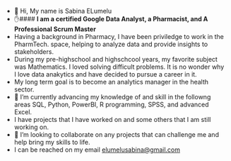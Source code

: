 - 👋 Hi, My name is Sabina ELumelu
- ✋#### **I am a certified Google Data Analyst, a Pharmacist, and A Professional Scrum Master**
- Having a background in Pharmacy, I have been priviledge to work in the PharmTech. space, helping to analyze data and provide insights to stakeholders.
- During my pre-highschool and highschcool years, my favorite subject was Mathematics. I loved solving difficult problems. It is no wonder why I love data anakytics and have decided to pursue a career in it.
- My long term goal is to become an analytics manager in the health sector.
- 🌱 I’m currently advancing my knowledge of and skill in the followng areas SQL, Python, PowerBI, R programming, SPSS, and advanced Excel.
- I have projects that I have worked on and some others that I am still working on.
- 💞️ I’m looking to collaborate on any projects that can challenge me and help bring my skills to life.
- I can be reached on my email elumelusabina@gmail.com

<!---
Encyclobinafix/Encyclobinafix is a ✨ special ✨ repository because its `README.md` (this file) appears on your GitHub profile.
You can click the Preview link to take a look at your changes.
--->
